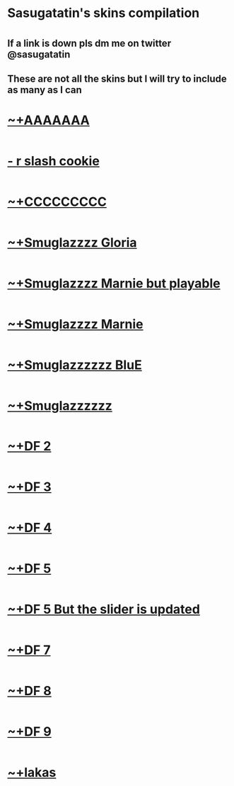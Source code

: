# Sasugatatin's skins compilation

# 

## If a link is down pls dm me on twitter @sasugatatin

## These are not all the skins but I will try to include as many as I can

# [~+AAAAAAA](https://cdn.discordapp.com/attachments/427214130756452353/697696460267061319/boop.osk)
![]()

# [- r slash cookie](https://www.dropbox.com/s/le1p7vibmgiv9to/-%20Hey%20DT%20Purple%20Ryuk%20edit%20-.osk?dl=0)
![]()

# [~+CCCCCCCCC](https://www.dropbox.com/s/le1p7vibmgiv9to/-%20Hey%20DT%20Purple%20Ryuk%20edit%20-.osk?dl=0)
![]()

# [~+Smuglazzzz Gloria](https://drive.google.com/file/d/1gTb9GQDdGAfMbGU3g0QFyVeIuWEaS31K/view?usp=sharing)
![]()

# [~+Smuglazzzz Marnie but playable](https://drive.google.com/file/d/1COnxXjbQo4PBPsmmPNblS7NYuxTTYMkT/view?usp=sharing)
![]()

# [~+Smuglazzzz Marnie](https://drive.google.com/file/d/1dlRixlVQYnCwF4Ss1VjP8q2At9ID41NM/view?usp=sharing)
![]()

# [~+Smuglazzzzzz BluE](https://www.dropbox.com/s/le1p7vibmgiv9to/-%20Hey%20DT%20Purple%20Ryuk%20edit%20-.osk?dl=0)
![]()

# [~+Smuglazzzzzz](https://www.dropbox.com/s/le1p7vibmgiv9to/-%20Hey%20DT%20Purple%20Ryuk%20edit%20-.osk?dl=0)
![]()

# [~+DF 2](https://www.dropbox.com/s/le1p7vibmgiv9to/-%20Hey%20DT%20Purple%20Ryuk%20edit%20-.osk?dl=0)
![]()

# [~+DF 3](https://www.dropbox.com/s/le1p7vibmgiv9to/-%20Hey%20DT%20Purple%20Ryuk%20edit%20-.osk?dl=0)
![]()

# [~+DF 4](https://drive.google.com/file/d/1mLbQq0EdFrSO3n4uHUcu-PHefZDeCHDt/view?usp=sharing)
![]()

# [~+DF 5](https://www.dropbox.com/s/le1p7vibmgiv9to/-%20Hey%20DT%20Purple%20Ryuk%20edit%20-.osk?dl=0)
![]()

# [~+DF 5 But the slider is updated](https://drive.google.com/file/d/1rJV5INpfaYPqvhaMUxT3_9jH2X66qa1t/view?usp=sharing)
![]()

# [~+DF 7](https://www.dropbox.com/s/le1p7vibmgiv9to/-%20Hey%20DT%20Purple%20Ryuk%20edit%20-.osk?dl=0)
![]()

# [~+DF 8](https://www.dropbox.com/s/le1p7vibmgiv9to/-%20Hey%20DT%20Purple%20Ryuk%20edit%20-.osk?dl=0)
![]()

# [~+DF 9](https://drive.google.com/file/d/1E949eGzsuOs9y12y1nCsSA0miyfliFlu/view?usp=sharing)
![]()

# [~+lakas](https://www.dropbox.com/s/le1p7vibmgiv9to/-%20Hey%20DT%20Purple%20Ryuk%20edit%20-.osk?dl=0)
![]()
